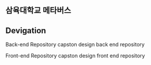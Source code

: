 ## 삼육대학교 메타버스

## Devigation
Back-end Repository
capston design back end repository

Front-end Repository
capston design front end repository
